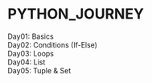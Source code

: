 # PYTHON_JOURNEY
Day01: Basics <br>
Day02: Conditions (If-Else) <br>
Day03: Loops <br>
Day04: List <br>
Day05: Tuple & Set 